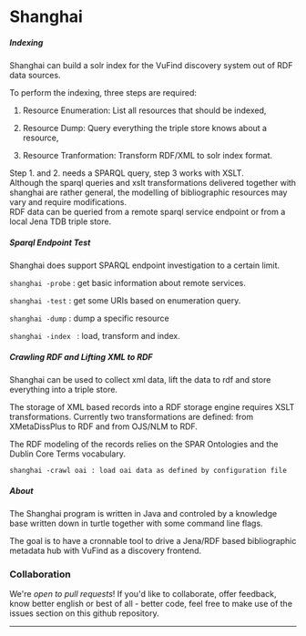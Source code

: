 

Shanghai
========

##### Indexing

  Shanghai can build a solr index for the VuFind discovery system
  out of RDF data sources. <br/>

  To perform the indexing, three steps are required:

  1. Resource Enumeration: List all resources that should be indexed,

  2. Resource Dump: Query everything the triple store knows about a resource,

  3. Resource Tranformation: Transform RDF/XML to solr index format.


Step 1. and 2. needs a SPARQL query, step 3 works with XSLT. <br/>
  Although the sparql queries and xslt transformations 
  delivered together with shanghai are rather general, 
  the modelling of bibliographic resources may vary and require modifications.  
  RDF data can be queried from a remote sparql service endpoint
  or from a local Jena TDB triple store. 


##### Sparql Endpoint Test
  Shanghai does support SPARQL endpoint investigation to a certain
  limit.

  <code>shanghai -probe</code> : get basic information about remote services.

  <code>shanghai -test</code> : get some URIs based on enumeration query.

  <code>shanghai -dump</code> : dump a specific resource

  <code>shanghai -index </code> : load, transform and index.

##### Crawling RDF and Lifting XML to RDF

  Shanghai can be used to collect xml data, lift the data to rdf
  and store everything into a triple store. 

  The storage of XML based records into a RDF storage engine
  requires XSLT transformations.
  Currently two transformations are defined: 
  from XMetaDissPlus to RDF and from OJS/NLM to RDF.

  The RDF modeling of the records relies on the SPAR Ontologies
  and the Dublin Core Terms vocabulary.

    shanghai -crawl oai : load oai data as defined by configuration file

##### About

  The Shanghai program is written in Java and controled by a 
  knowledge base written down in turtle together with some 
  command line flags.

  The goal is to have a cronnable tool to drive a Jena/RDF based 
  bibliographic metadata hub with VuFind as a discovery frontend.


### Collaboration

  We're *open to pull requests*! If you'd like to collaborate, 
  offer feedback, know better english or best of all - better code, 
  feel free to make use of the issues section on this github repository.

____________________________________________________________________________
